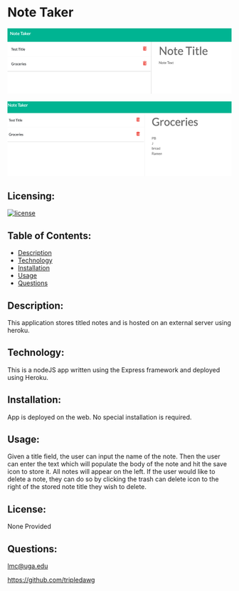 
# Note Taker
![full size screenshot](screenshot.png) 

![responsive screenshot](screenshot_responsive.png) 

  ## Licensing:
  [![license](https://img.shields.io/badge/license-none-blue)](https://shields.io)
  ## Table of Contents: 
  - [Description](#description)
  - [Technology](#technology)
  - [Installation](#installation)
  - [Usage](#usage)
  - [Questions](#questions)

  ## Description:
  This application stores titled notes and is hosted on an external server using heroku.   
  ## Technology:
  This is a nodeJS app written using the Express framework and deployed using Heroku.
  ## Installation: 
  App is deployed on the web.  No special installation is required.  
  ## Usage: 
  Given a title field, the user can input the name of the note.  Then the user can enter the text which will populate the body of the note and hit the save icon to store it. All notes will appear on the left.  If the user would like to delete a note, they can do so by clicking the trash can delete icon to the right of the stored note title they wish to delete.  
  ## License: 
  None Provided 
  ## Questions: 
  lmc@uga.edu
  
  <https://github.com/tripledawg>
